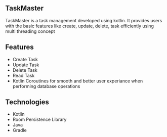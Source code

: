 ## TaskMaster
TaskMaster is a task management developed using kotlin. It provides users with the basic features like create, update, delete, task efficiently using multi threading concept

## Features
- Create Task
- Update Task
- Delete Task
- Read Task
- Kotlin Coroutines for smooth and better user experiance when performing database operations

## Technologies
- Kotlin
- Room Persistence Library
- Java
- Gradle
 
